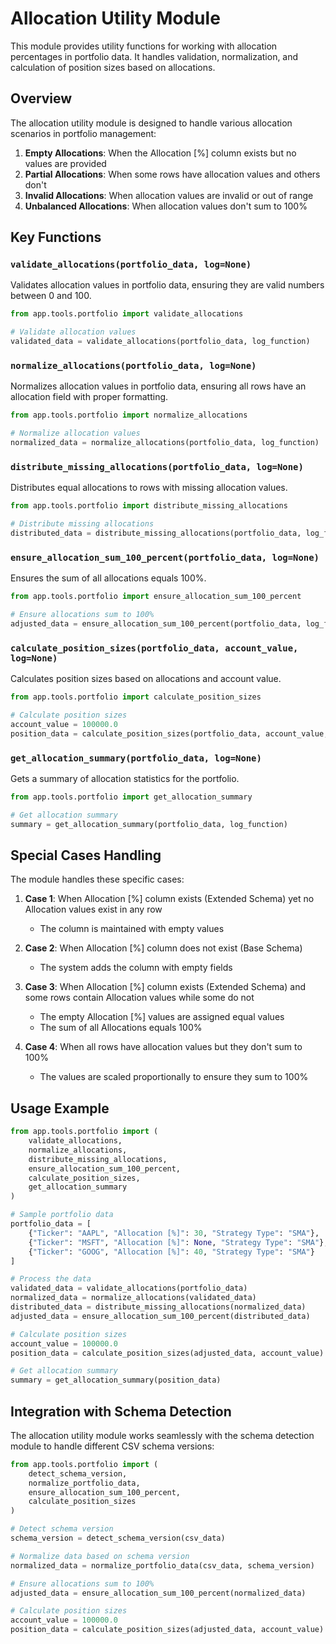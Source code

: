 # Allocation Utility Module

This module provides utility functions for working with allocation percentages in portfolio data. It handles validation, normalization, and calculation of position sizes based on allocations.

## Overview

The allocation utility module is designed to handle various allocation scenarios in portfolio management:

1. **Empty Allocations**: When the Allocation [%] column exists but no values are provided
2. **Partial Allocations**: When some rows have allocation values and others don't
3. **Invalid Allocations**: When allocation values are invalid or out of range
4. **Unbalanced Allocations**: When allocation values don't sum to 100%

## Key Functions

### `validate_allocations(portfolio_data, log=None)`

Validates allocation values in portfolio data, ensuring they are valid numbers between 0 and 100.

```python
from app.tools.portfolio import validate_allocations

# Validate allocation values
validated_data = validate_allocations(portfolio_data, log_function)
```

### `normalize_allocations(portfolio_data, log=None)`

Normalizes allocation values in portfolio data, ensuring all rows have an allocation field with proper formatting.

```python
from app.tools.portfolio import normalize_allocations

# Normalize allocation values
normalized_data = normalize_allocations(portfolio_data, log_function)
```

### `distribute_missing_allocations(portfolio_data, log=None)`

Distributes equal allocations to rows with missing allocation values.

```python
from app.tools.portfolio import distribute_missing_allocations

# Distribute missing allocations
distributed_data = distribute_missing_allocations(portfolio_data, log_function)
```

### `ensure_allocation_sum_100_percent(portfolio_data, log=None)`

Ensures the sum of all allocations equals 100%.

```python
from app.tools.portfolio import ensure_allocation_sum_100_percent

# Ensure allocations sum to 100%
adjusted_data = ensure_allocation_sum_100_percent(portfolio_data, log_function)
```

### `calculate_position_sizes(portfolio_data, account_value, log=None)`

Calculates position sizes based on allocations and account value.

```python
from app.tools.portfolio import calculate_position_sizes

# Calculate position sizes
account_value = 100000.0
position_data = calculate_position_sizes(portfolio_data, account_value, log_function)
```

### `get_allocation_summary(portfolio_data, log=None)`

Gets a summary of allocation statistics for the portfolio.

```python
from app.tools.portfolio import get_allocation_summary

# Get allocation summary
summary = get_allocation_summary(portfolio_data, log_function)
```

## Special Cases Handling

The module handles these specific cases:

1. **Case 1**: When Allocation [%] column exists (Extended Schema) yet no Allocation values exist in any row

   - The column is maintained with empty values

2. **Case 2**: When Allocation [%] column does not exist (Base Schema)

   - The system adds the column with empty fields

3. **Case 3**: When Allocation [%] column exists (Extended Schema) and some rows contain Allocation values while some do not

   - The empty Allocation [%] values are assigned equal values
   - The sum of all Allocations equals 100%

4. **Case 4**: When all rows have allocation values but they don't sum to 100%
   - The values are scaled proportionally to ensure they sum to 100%

## Usage Example

```python
from app.tools.portfolio import (
    validate_allocations,
    normalize_allocations,
    distribute_missing_allocations,
    ensure_allocation_sum_100_percent,
    calculate_position_sizes,
    get_allocation_summary
)

# Sample portfolio data
portfolio_data = [
    {"Ticker": "AAPL", "Allocation [%]": 30, "Strategy Type": "SMA"},
    {"Ticker": "MSFT", "Allocation [%]": None, "Strategy Type": "SMA"},
    {"Ticker": "GOOG", "Allocation [%]": 40, "Strategy Type": "SMA"}
]

# Process the data
validated_data = validate_allocations(portfolio_data)
normalized_data = normalize_allocations(validated_data)
distributed_data = distribute_missing_allocations(normalized_data)
adjusted_data = ensure_allocation_sum_100_percent(distributed_data)

# Calculate position sizes
account_value = 100000.0
position_data = calculate_position_sizes(adjusted_data, account_value)

# Get allocation summary
summary = get_allocation_summary(position_data)
```

## Integration with Schema Detection

The allocation utility module works seamlessly with the schema detection module to handle different CSV schema versions:

```python
from app.tools.portfolio import (
    detect_schema_version,
    normalize_portfolio_data,
    ensure_allocation_sum_100_percent,
    calculate_position_sizes
)

# Detect schema version
schema_version = detect_schema_version(csv_data)

# Normalize data based on schema version
normalized_data = normalize_portfolio_data(csv_data, schema_version)

# Ensure allocations sum to 100%
adjusted_data = ensure_allocation_sum_100_percent(normalized_data)

# Calculate position sizes
account_value = 100000.0
position_data = calculate_position_sizes(adjusted_data, account_value)
```

